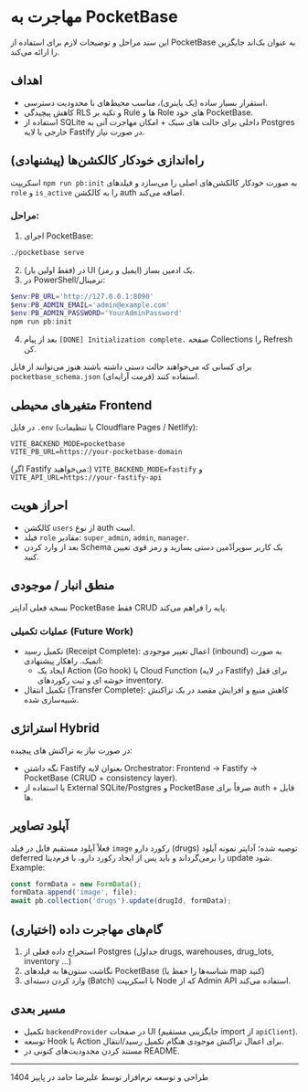 # مهاجرت به PocketBase

این سند مراحل و توضیحات لازم برای استفاده از PocketBase به عنوان بک‌اند جایگزین را ارائه می‌کند.

## اهداف
- استقرار بسیار ساده (یک باینری)، مناسب محیط‌های با محدودیت دسترسی.
- کاهش پیچیدگی RLS و تکیه بر Rule ها و Role های خود PocketBase.
- استفاده از SQLite داخلی برای حالت های سبک + امکان مهاجرت آتی به Postgres خارجی با لایه Fastify در صورت نیاز.

## راه‌اندازی خودکار کالکشن‌ها (پیشنهادی)
اسکریپت `npm run pb:init` به صورت خودکار کالکشن‌های اصلی را می‌سازد و فیلدهای `role` و `is_active` را به کالکشن auth اضافه می‌کند.

### مراحل:
1. اجرای PocketBase:
```bash
./pocketbase serve
```
2. (فقط اولین بار) در UI یک ادمین بساز (ایمیل و رمز).
3. در PowerShell/ترمینال:
```powershell
$env:PB_URL='http://127.0.0.1:8090'
$env:PB_ADMIN_EMAIL='admin@example.com'
$env:PB_ADMIN_PASSWORD='YourAdminPassword'
npm run pb:init
```
4. بعد از پیام `[DONE] Initialization complete.` صفحه Collections را Refresh کن.

برای کسانی که می‌خواهند حالت دستی داشته باشند هنوز می‌توانند از فایل `pocketbase_schema.json` (فرمت آرایه‌ای) استفاده کنند.

## متغیرهای محیطی Frontend
در فایل `.env` (یا تنظیمات Cloudflare Pages / Netlify):
```
VITE_BACKEND_MODE=pocketbase
VITE_PB_URL=https://your-pocketbase-domain
```
(اگر Fastify می‌خواهید:) `VITE_BACKEND_MODE=fastify` و `VITE_API_URL=https://your-fastify-api`

## احراز هویت
- کالکشن `users` از نوع auth است.
- فیلد `role` مقادیر: `super_admin`, `admin`, `manager`.
- بعد از وارد کردن Schema یک کاربر سوپراَدْمین دستی بسازید و رمز قوی تعیین کنید.

## منطق انبار / موجودی
نسخه فعلی آداپتر PocketBase فقط CRUD پایه را فراهم می‌کند.
### عملیات تکمیلی (Future Work)
- تکمیل رسید (Receipt Complete): اعمال تغییر موجودی (inbound) به صورت اتمیک. راهکار پیشنهادی:
  - ایجاد یک Action (Go hook) یا Cloud Function (در لایه Fastify) برای قفل خوشه ای و ثبت رکوردهای inventory.
- تکمیل انتقال (Transfer Complete): کاهش منبع و افزایش مقصد در یک تراکنش شبیه‌سازی شده.

## استراتژی Hybrid
در صورت نیاز به تراکنش های پیچیده:
- نگه داشتن Fastify بعنوان لایه Orchestrator: Frontend -> Fastify -> PocketBase (CRUD + consistency layer).
- یا استفاده از External SQLite/Postgres و PocketBase صرفاً برای auth + فایل ها.

## آپلود تصاویر
فعلاً آپلود مستقیم فایل در فیلد `image` رکورد دارو (drugs) توصیه شده؛ آداپتر نمونه آپلود deferred را برمی‌گرداند و باید پس از ایجاد رکورد دارو، با فرم‌دیتا update شود.
Example:
```js
const formData = new FormData();
formData.append('image', file);
await pb.collection('drugs').update(drugId, formData);
```

## گام‌های مهاجرت داده (اختیاری)
1. استخراج داده فعلی از Postgres (جداول drugs, warehouses, drug_lots, inventory ...)
2. نگاشت ستون‌ها به فیلدهای PocketBase (شناسه‌ها را حفظ یا map کنید)
3. وارد کردن دسته‌ای (Batch) با اسکریپت Node که از Admin API استفاده می‌کند.

## مسیر بعدی
- تکمیل `backendProvider` در صفحات UI (جایگزینی مستقیم import از `apiClient`).
- توسعه Hook یا Action برای اعمال تراکنش موجودی هنگام تکمیل رسید/انتقال.
- مستند کردن محدودیت‌های کنونی در README.

---
طراحی و توسعه نرم‌افزار توسط علیرضا حامد در پاییز 1404
